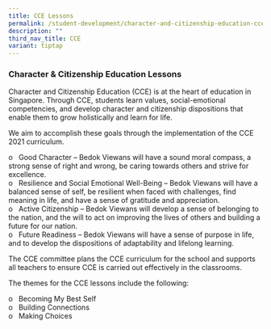 ```yaml
---
title: CCE Lessons
permalink: /student-development/character-and-citizenship-education-cce/cce-lessons/
description: ""
third_nav_title: CCE
variant: tiptap
---
```

<h3>Character &amp; Citizenship Education Lessons</h3>
<p>Character and Citizenship Education (CCE) is at the heart of education
in Singapore. Through CCE, students learn values, social-emotional competencies,
and develop character and citizenship dispositions that enable them to
grow holistically and learn for life.</p>
<p>We aim to accomplish these goals through the implementation of the CCE
2021 curriculum.</p>
<p>o&nbsp;&nbsp;&nbsp;Good Character – Bedok Viewans will have a sound moral
compass, a strong sense of right and wrong, be caring towards others and
strive for excellence.
<br>o&nbsp;&nbsp;&nbsp;Resilience and Social Emotional Well-Being – Bedok
Viewans will have a balanced sense of self, be resilient when faced with
challenges, find meaning in life, and have a sense of gratitude and appreciation.
<br>o&nbsp;&nbsp;&nbsp;Active Citizenship – Bedok Viewans will develop a sense
of belonging to the nation, and the will to act on improving the lives
of others and building a future for our nation.
<br>o&nbsp;&nbsp;&nbsp;Future Readiness – Bedok Viewans will have a sense
of purpose in life, and to develop the dispositions of adaptability and
lifelong learning.</p>
<p>The CCE committee plans the CCE curriculum for the school and supports
all teachers to ensure CCE is carried out effectively in the classrooms.</p>
<p>The themes for the CCE lessons include the following:</p>
<p>o&nbsp;&nbsp;&nbsp;Becoming My Best Self
<br>o&nbsp;&nbsp;&nbsp;Building Connections
<br>o&nbsp;&nbsp;&nbsp;Making Choices</p>
